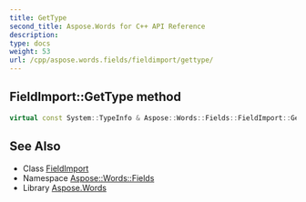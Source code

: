 ```yaml
---
title: GetType
second_title: Aspose.Words for C++ API Reference
description: 
type: docs
weight: 53
url: /cpp/aspose.words.fields/fieldimport/gettype/
---
```

## FieldImport::GetType method




```cpp
virtual const System::TypeInfo & Aspose::Words::Fields::FieldImport::GetType() const override
```

## See Also

* Class [FieldImport](../)
* Namespace [Aspose::Words::Fields](../../)
* Library [Aspose.Words](../../../)
